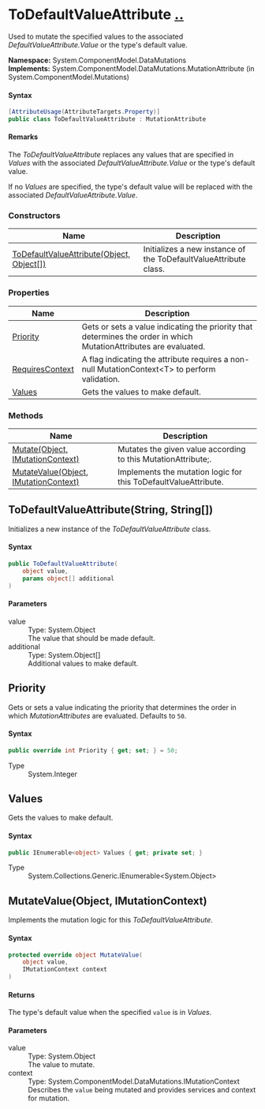 # ToDefaultValueAttribute [..](../README.md#documentation-index 'Documentation Index')

Used to mutate the specified values to the associated *DefaultValueAttribute.Value* or the type's default value.

**Namespace:** System.ComponentModel.DataMutations<br />
**Implements:** System.ComponentModel.DataMutations.MutationAttribute (in System.ComponentModel.Mutations)

#### Syntax

```csharp
[AttributeUsage(AttributeTargets.Property)]
public class ToDefaultValueAttribute : MutationAttribute
```

#### Remarks

The *ToDefaultValueAttribute* replaces any values that are specified in *Values* with the associated *DefaultValueAttribute.Value* or the type's default value.

If no *Values* are specified, the type's default value will be replaced with the associated *DefaultValueAttribute.Value*.


### Constructors

| Name | Description |
| ---- | ----------- |
| [ToDefaultValueAttribute(Object, Object[])](#ToDefaultValueAttributeObjectObjectArray) | Initializes a new instance of the ToDefaultValueAttribute class. |


### Properties

| Name | Description |
| ---- | ----------- |
| [Priority](#Priority) | Gets or sets a value indicating the priority that determines the order in which MutationAttributes are evaluated. |
| [RequiresContext](MutationAttribute.md#RequiresContext) | A flag indicating the attribute requires a non-null MutationContext&lt;T&gt; to perform validation. |
| [Values](#Values) | Gets the values to make default. |


### Methods

| Name | Description |
| ---- | ----------- |
| [Mutate(Object, IMutationContext)](MutationAttribute.md#MutateObjectIMutationContext) | Mutates the given value according to this MutationAttribute;. |
| [MutateValue(Object, IMutationContext)](#MutateValueObjectIMutationContext) | Implements the mutation logic for this ToDefaultValueAttribute. |


<a name='ToDefaultValueAttributeObjectObjectArray'></a>
## ToDefaultValueAttribute(String, String[])

Initializes a new instance of the *ToDefaultValueAttribute* class.

#### Syntax

```csharp
public ToDefaultValueAttribute(
	object value,
	params object[] additional
)
```

#### Parameters

<dl>
	<dt>value</dt>
	<dd>Type: System.Object<br />The value that should be made default.</dd>
	<dt>additional</dt>
	<dd>Type: System.Object[]<br />Additional values to make default.</dd>
</dl>


<a name='Priority'></a>
## Priority

Gets or sets a value indicating the priority that determines the order in which *MutationAttributes* are evaluated. Defaults to `50`.

#### Syntax

```csharp
public override int Priority { get; set; } = 50;
```

<dl>
	<dt>Type</dt>
	<dd>System.Integer</dd>
</dl>


<a name='Values'></a>
## Values

Gets the values to make default.

#### Syntax

```csharp
public IEnumerable<object> Values { get; private set; }
```

<dl>
	<dt>Type</dt>
	<dd>System.Collections.Generic.IEnumerable&lt;System.Object&gt;</dd>
</dl>


<a name='MutateValueObjectIMutationContext'></a>
## MutateValue(Object, IMutationContext)

Implements the mutation logic for this *ToDefaultValueAttribute*.

#### Syntax

```csharp
protected override object MutateValue(
	object value,
	IMutationContext context
)
```

#### Returns

The type's default value when the specified `value` is in *Values*.

#### Parameters

<dl>
	<dt>value</dt>
	<dd>Type: System.Object<br />The value to mutate.</dd>
	<dt>context</dt>
	<dd>Type: System.ComponentModel.DataMutations.IMutationContext<br />Describes the <code>value</code> being mutated and provides services and context for mutation.</dd>
</dl>
